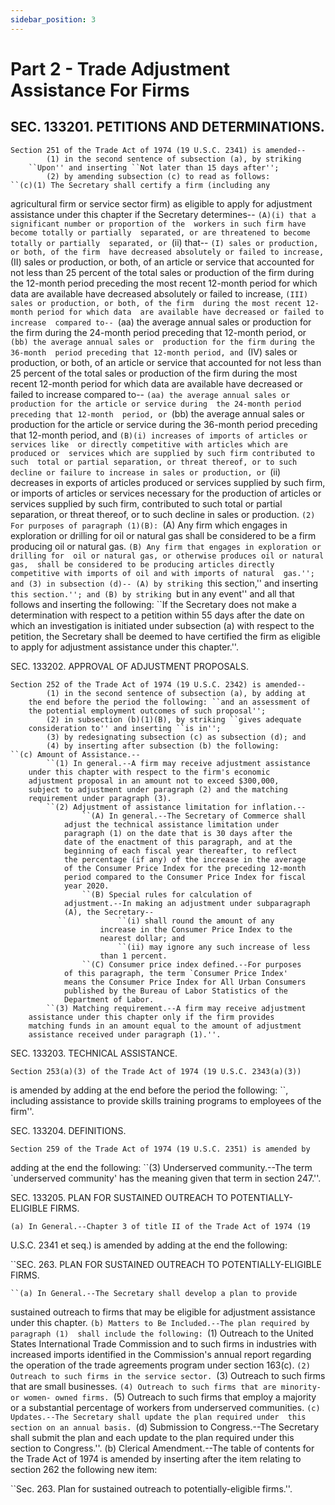 ```yaml
---
sidebar_position: 3
---
```


# Part 2 - Trade Adjustment Assistance For Firms

## SEC. 133201. PETITIONS AND DETERMINATIONS.

    Section 251 of the Trade Act of 1974 (19 U.S.C. 2341) is amended--
            (1) in the second sentence of subsection (a), by striking 
        ``Upon'' and inserting ``Not later than 15 days after'';
            (2) by amending subsection (c) to read as follows:
    ``(c)(1) The Secretary shall certify a firm (including any 
agricultural firm or service sector firm) as eligible to apply for 
adjustment assistance under this chapter if the Secretary determines--
            ``(A)(i) that a significant number or proportion of the 
        workers in such firm have become totally or partially 
        separated, or are threatened to become totally or partially 
        separated, or
            ``(ii) that--
                    ``(I) sales or production, or both, of the firm 
                have decreased absolutely or failed to increase,
                    ``(II) sales or production, or both, of an article 
                or service that accounted for not less than 25 percent 
                of the total sales or production of the firm during the 
                12-month period preceding the most recent 12-month 
                period for which data are available have decreased 
                absolutely or failed to increase,
                    ``(III) sales or production, or both, of the firm 
                during the most recent 12-month period for which data 
                are available have decreased or failed to increase 
                compared to--
                            ``(aa) the average annual sales or 
                        production for the firm during the 24-month 
                        period preceding that 12-month period, or
                            ``(bb) the average annual sales or 
                        production for the firm during the 36-month 
                        period preceding that 12-month period, and
                    ``(IV) sales or production, or both, of an article 
                or service that accounted for not less than 25 percent 
                of the total sales or production of the firm during the 
                most recent 12-month period for which data are 
                available have decreased or failed to increase compared 
                to--
                            ``(aa) the average annual sales or 
                        production for the article or service during 
                        the 24-month period preceding that 12-month 
                        period, or
                            ``(bb) the average annual sales or 
                        production for the article or service during 
                        the 36-month period preceding that 12-month 
                        period, and
            ``(B)(i) increases of imports of articles or services like 
        or directly competitive with articles which are produced or 
        services which are supplied by such firm contributed to such 
        total or partial separation, or threat thereof, or to such 
        decline or failure to increase in sales or production, or
            ``(ii) decreases in exports of articles produced or 
        services supplied by such firm, or imports of articles or 
        services necessary for the production of articles or services 
        supplied by such firm, contributed to such total or partial 
        separation, or threat thereof, or to such decline in sales or 
        production.
    ``(2) For purposes of paragraph (1)(B):
            ``(A) Any firm which engages in exploration or drilling for 
        oil or natural gas shall be considered to be a firm producing 
        oil or natural gas.
            ``(B) Any firm that engages in exploration or drilling for 
        oil or natural gas, or otherwise produces oil or natural gas, 
        shall be considered to be producing articles directly 
        competitive with imports of oil and with imports of natural 
        gas.''; and
            (3) in subsection (d)--
                    (A) by striking ``this section,'' and inserting 
                ``this section.''; and
                    (B) by striking ``but in any event'' and all that 
                follows and inserting the following: ``If the Secretary 
                does not make a determination with respect to a 
                petition within 55 days after the date on which an 
                investigation is initiated under subsection (a) with 
                respect to the petition, the Secretary shall be deemed 
                to have certified the firm as eligible to apply for 
                adjustment assistance under this chapter.''.

SEC. 133202. APPROVAL OF ADJUSTMENT PROPOSALS.

    Section 252 of the Trade Act of 1974 (19 U.S.C. 2342) is amended--
            (1) in the second sentence of subsection (a), by adding at 
        the end before the period the following: ``and an assessment of 
        the potential employment outcomes of such proposal'';
            (2) in subsection (b)(1)(B), by striking ``gives adequate 
        consideration to'' and inserting ``is in'';
            (3) by redesignating subsection (c) as subsection (d); and
            (4) by inserting after subsection (b) the following:
    ``(c) Amount of Assistance.--
            ``(1) In general.--A firm may receive adjustment assistance 
        under this chapter with respect to the firm's economic 
        adjustment proposal in an amount not to exceed $300,000, 
        subject to adjustment under paragraph (2) and the matching 
        requirement under paragraph (3).
            ``(2) Adjustment of assistance limitation for inflation.--
                    ``(A) In general.--The Secretary of Commerce shall 
                adjust the technical assistance limitation under 
                paragraph (1) on the date that is 30 days after the 
                date of the enactment of this paragraph, and at the 
                beginning of each fiscal year thereafter, to reflect 
                the percentage (if any) of the increase in the average 
                of the Consumer Price Index for the preceding 12-month 
                period compared to the Consumer Price Index for fiscal 
                year 2020.
                    ``(B) Special rules for calculation of 
                adjustment.--In making an adjustment under subparagraph 
                (A), the Secretary--
                            ``(i) shall round the amount of any 
                        increase in the Consumer Price Index to the 
                        nearest dollar; and
                            ``(ii) may ignore any such increase of less 
                        than 1 percent.
                    ``(C) Consumer price index defined.--For purposes 
                of this paragraph, the term `Consumer Price Index' 
                means the Consumer Price Index for All Urban Consumers 
                published by the Bureau of Labor Statistics of the 
                Department of Labor.
            ``(3) Matching requirement.--A firm may receive adjustment 
        assistance under this chapter only if the firm provides 
        matching funds in an amount equal to the amount of adjustment 
        assistance received under paragraph (1).''.

SEC. 133203. TECHNICAL ASSISTANCE.

    Section 253(a)(3) of the Trade Act of 1974 (19 U.S.C. 2343(a)(3)) 
is amended by adding at the end before the period the following: ``, 
including assistance to provide skills training programs to employees 
of the firm''.

SEC. 133204. DEFINITIONS.

    Section 259 of the Trade Act of 1974 (19 U.S.C. 2351) is amended by 
adding at the end the following:
            ``(3) Underserved community.--The term `underserved 
        community' has the meaning given that term in section 247.''.

SEC. 133205. PLAN FOR SUSTAINED OUTREACH TO POTENTIALLY-ELIGIBLE FIRMS.

    (a) In General.--Chapter 3 of title II of the Trade Act of 1974 (19 
U.S.C. 2341 et seq.) is amended by adding at the end the following:

``SEC. 263. PLAN FOR SUSTAINED OUTREACH TO POTENTIALLY-ELIGIBLE FIRMS.

    ``(a) In General.--The Secretary shall develop a plan to provide 
sustained outreach to firms that may be eligible for adjustment 
assistance under this chapter.
    ``(b) Matters to Be Included.--The plan required by paragraph (1) 
shall include the following:
            ``(1) Outreach to the United States International Trade 
        Commission and to such firms in industries with increased 
        imports identified in the Commission's annual report regarding 
        the operation of the trade agreements program under section 
        163(c).
            ``(2) Outreach to such firms in the service sector.
            ``(3) Outreach to such firms that are small businesses.
            ``(4) Outreach to such firms that are minority- or women-
        owned firms.
            ``(5) Outreach to such firms that employ a majority or a 
        substantial percentage of workers from underserved communities.
    ``(c) Updates.--The Secretary shall update the plan required under 
this section on an annual basis.
    ``(d) Submission to Congress.--The Secretary shall submit the plan 
and each update to the plan required under this section to Congress.''.
    (b) Clerical Amendment.--The table of contents for the Trade Act of 
1974 is amended by inserting after the item relating to section 262 the 
following new item:

``Sec. 263. Plan for sustained outreach to potentially-eligible 
                            firms.''.
